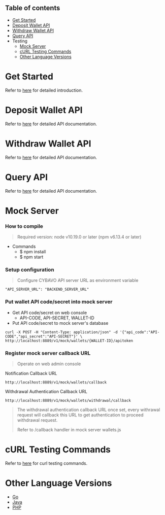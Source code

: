 <a name="table-of-contents"></a>
## Table of contents

- [Get Started](#get-started)
- [Deposit Wallet API](#deposit-wallet-api)
- [Withdraw Wallet API](#withdraw-wallet-api)
- [Query API](#query-api)
- Testing
	- [Mock Server](#mock-server)
	- [cURL Testing Commands](#curl-testing-commands)
	- [Other Language Versions](#other-language-versions)

<a name="get-started"></a>
# Get Started

Refer to [here](https://github.com/CYBAVO/SOFA_MOCK_SERVER#get-started) for detailed introduction.

<a name="deposit-wallet-api"></a>
# Deposit Wallet API

Refer to [here](https://github.com/CYBAVO/SOFA_MOCK_SERVER#create-deposit-wallet-addresses) for detailed API documentation.

<a name="withdraw-wallet-api"></a>
# Withdraw Wallet API

Refer to [here](https://github.com/CYBAVO/SOFA_MOCK_SERVER#withdraw) for detailed API documentation.

<a name="query-api"></a>
# Query API

Refer to [here](https://github.com/CYBAVO/SOFA_MOCK_SERVER#query-api-token-status) for detailed API documentation.

<a name="mock-server"></a>
# Mock Server

### How to compile

> Required version: node v10.19.0 or later (npm v6.13.4 or later)

- Commands
	- $ npm install
	- $ npm start


### Setup configuration

>	Configure CYBAVO API server URL as environment variable

```
"API_SERVER_URL": "BACKEND_SERVER_URL"
```

### Put wallet API code/secret into mock server
-	Get API code/secret on web console
	-	API-CODE, API-SECRET, WALLET-ID
- 	Put API code/secret to mock server's database

```
curl -X POST -H "Content-Type: application/json" -d '{"api_code":"API-CODE","api_secret":"API-SECRET"}' \
http://localhost:8889/v1/mock/wallets/{WALLET-ID}/apitoken
```

### Register mock server callback URL
>	Operate on web admin console

Notification Callback URL

```
http://localhost:8889/v1/mock/wallets/callback
```

Withdrawal Authentication Callback URL

```
http://localhost:8889/v1/mock/wallets/withdrawal/callback
```

> The withdrawal authentication callback URL once set, every withrawal request will callback this URL to get authentication to proceed withdrawal request.
> 
> Refer to /callback handler in mock server wallets.js

<a name="curl-testing-commands"></a>
# cURL Testing Commands

Refer to [here](https://github.com/CYBAVO/SOFA_MOCK_SERVER#curl-testing-commands) for curl testing commands.

<a name="other-language-versions"></a>
# Other Language Versions
- [Go](https://github.com/CYBAVO/SOFA_MOCK_SERVER)
- [Java](https://github.com/CYBAVO/SOFA_MOCK_SERVER_JAVA)
- [PHP](https://github.com/CYBAVO/SOFA_MOCK_SERVER_PHP)
